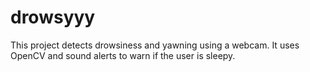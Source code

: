 # drowsyyy
This project detects drowsiness and yawning using a webcam. It uses OpenCV and sound alerts to warn if the user is sleepy.
